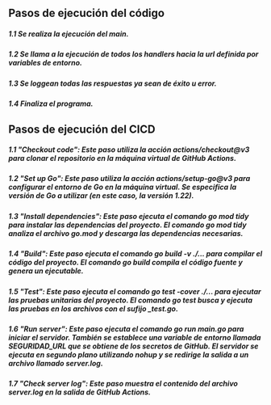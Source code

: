 ## Pasos de ejecución del código

##### 1.1 Se realiza la ejecución del main.
 
##### 1.2 Se llama a la ejecución de todos los handlers hacia la url definida por variables de entorno.
 
##### 1.3 Se loggean todas las respuestas ya sean de éxito u error.
 
##### 1.4 Finaliza el programa.

## Pasos de ejecución del CICD

##### 1.1 "Checkout code": Este paso utiliza la acción actions/checkout@v3 para clonar el repositorio en la máquina virtual de GitHub Actions.
 
##### 1.2 "Set up Go": Este paso utiliza la acción actions/setup-go@v3 para configurar el entorno de Go en la máquina virtual. Se especifica la versión de Go a utilizar (en este caso, la versión 1.22).
 
##### 1.3 "Install dependencies": Este paso ejecuta el comando go mod tidy para instalar las dependencias del proyecto. El comando go mod tidy analiza el archivo go.mod y descarga las dependencias necesarias.
 
##### 1.4 "Build": Este paso ejecuta el comando go build -v ./... para compilar el código del proyecto. El comando go build compila el código fuente y genera un ejecutable.
 
##### 1.5 "Test": Este paso ejecuta el comando go test -cover ./... para ejecutar las pruebas unitarias del proyecto. El comando go test busca y ejecuta las pruebas en los archivos con el sufijo _test.go.
 
##### 1.6 "Run server": Este paso ejecuta el comando go run main.go para iniciar el servidor. También se establece una variable de entorno llamada SEGURIDAD_URL que se obtiene de los secretos de GitHub. El servidor se ejecuta en segundo plano utilizando nohup y se redirige la salida a un archivo llamado server.log.
 
##### 1.7 "Check server log": Este paso muestra el contenido del archivo server.log en la salida de GitHub Actions.